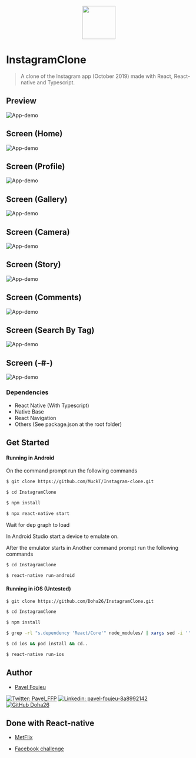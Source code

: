 <p align="center">
    <img width="90" height="90" src="https://i.ibb.co/T1CdkGm/insta.jpg">
</p>

# InstagramClone

>A clone of the Instagram app (October 2019) made with React, React-native and Typescript.

##  Preview
![App-demo](./src/screenshots/Demo.gif "Preview")

##  Screen (Home)
![App-demo](./src/screenshots/Demo1.png "Home Screen")

##  Screen (Profile)
![App-demo](./src/screenshots/Demo2.png "Profile Screen")

##  Screen  (Gallery)
![App-demo](./src/screenshots/Demo3.png "Gallery Screen")

##  Screen  (Camera)
![App-demo](./src/screenshots/Demo4.png "Camera Screen")

##  Screen  (Story)
![App-demo](./src/screenshots/Demo8.png "Story Screen")

##  Screen  (Comments)
![App-demo](./src/screenshots/Demo5.png "Comments Screen")

##  Screen  (Search By Tag)
![App-demo](./src/screenshots/Demo7.png "Search By Tag Screen")

##  Screen  (-#-)
![App-demo](./src/screenshots/Demo6.png "-#- Screen")

### Dependencies

- React Native (With Typescript)
- Native Base
- React Navigation
- Others (See package.json at the root folder)

## Get Started

#### Running in Android

On the command prompt run the following commands

```bash
$ git clone https://github.com/MuckT/Instagram-clone.git

$ cd InstagramClone

$ npm install

$ npx react-native start
```

Wait for dep graph to load

In Android Studio start a device to emulate on.

After the emulator starts in Another command prompt run the following commands

```bash
$ cd InstagramClone

$ react-native run-android
```

#### Running in iOS (Untested)

```bash
$ git clone https://github.com/Doha26/InstagramClone.git

$ cd InstagramClone

$ npm install

$ grep -rl "s.dependency 'React/Core'" node_modules/ | xargs sed -i '' 's=React/Core=React-Core=g' // To replace React/Core with React-core for all dependencies that use it 

$ cd ios && pod install && cd..

$ react-native run-ios
```

## Author

*	[Pavel Foujeu](mailto:foujeupavel@gmail.com)  
 
  [![Twitter: Pavel_FFP](https://img.shields.io/twitter/follow/Pavel_FFP?style=social)](https://twitter.com/Pavel_FFP)
  [![Linkedin: pavel-foujeu-8a8992142](https://img.shields.io/badge/-Pavel%20Foujeu%20-blue?style=flat-square&logo=Linkedin&logoColor=white&link=https://www.linkedin.com/in/pavel-foujeu-8a8992142/)](https://www.linkedin.com/in/pavel-foujeu-8a8992142/)
  [![GitHub Doha26](https://img.shields.io/github/followers/Doha26?label=follow&style=social)](https://github.com/Doha26)


## Done with React-native

*	[MetFlix ](https://github.com/Doha26/MetFlix)

*	[Facebook challenge ](https://github.com/Doha26/Facebook-React-native)
